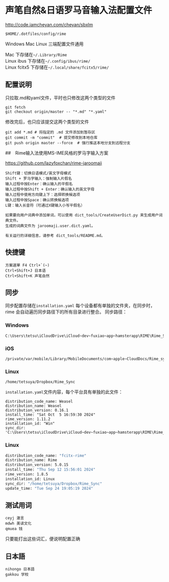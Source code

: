 # 声笔自然&日语罗马音输入法配置文件

http://code.iamcheyan.com/cheyan/sbxlm

`$HOME/.dotfiles/config/rime`

Windows Mac Linux 三端配置文件通用  

Mac 下存储在`~/.Library/Rime`  
Linux ibus 下存储在`~/.config/ibus/rime/`  
Linux fcitx5 下存储在`~/.local/share/fcitx5/rime/`  

## 配置说明
只拉取.md和yaml文件，平时也只修改这两个类型的文件

    git fetch
    git checkout origin/master -- "*.md" "*.yaml"

修改完后，也只应该提交这两个类型的文件

    git add *.md # 将指定的 .md 文件添加到暂存区
    git commit -m "commit"  # 提交修改到本地仓库
    git push origin master --force  # 强行推送本地分支到远程分支

##　Rime输入法使用MS-IME风格的罗马字输入方案

https://github.com/lazyfoxchan/rime-jaroomaji

	Shift键：切换日语模式/英文字母模式
	Shift + 罗马字输入：强制输入片假名
	输入过程中按Enter：确认输入的平假名
	输入过程中按Shift + Enter：确认输入的英文字母
	输入过程中使用方向键上下：选择转换候选项
	输入过程中按Space：确认转换候选项
	L键：输入长音符（可通过X键输入小写平假名）
	
	如果要向用户词典中添加单词，可以使用 dict_tools/CreateUserDict.py 来生成用户词典文件。
	生成的词典文件为 jaroomaji.user.dict.yaml。
	
	有关运行的详细信息，请参考 dict_tools/README.md。


## 快捷键
	方案選單 F4 Ctrl+`(~)
	Ctrl+Shift+J 日本语
	Ctrl+Shift+K 声笔自然

## 同步
同步配置存储在`installation.yaml`
每个设备都有单独的文件夹，在同步时，rime 会自动遍历同步路径下的所有目录进行整合。
同步路径：


### Windows
	C:\Users\tetsu\iCloudDrive\iCloud~dev~fuxiao~app~hamsterapp\RIME\Rime_Sync

### iOS
	/private/var/mobile/Library/MobileDocuments/com~apple~CloudDocs/Rime_sync	

### Linux
	/home/tetsuya/Dropbox/Rime_Sync

`installation.yaml`文件内容，每个平台具有单独的此文件：

	distribution_code_name: Weasel
	distribution_name: Weasel
	distribution_version: 0.16.1
	install_time: "Sat Oct  5 16:59:30 2024"
	rime_version: 1.11.2
	installation_id: "Win"
	sync_dir: 'C:\Users\tetsu\iCloudDrive\iCloud~dev~fuxiao~app~hamsterapp\RIME\Rime_Sync'

### Linux
```bash
distribution_code_name: "fcitx-rime"
distribution_name: Rime
distribution_version: 5.0.15
install_time: "Thu Sep 12 15:56:01 2024"
rime_version: 1.8.5
installation_id: Linux
sync_dir: "/home/tetsuya/Dropbox/Rime_Sync"
update_time: "Tue Sep 24 19:05:19 2024"
```

## 测试用词
    ceyj 澈言  
    mdwh 美读文化  
    qmuea 钱

只要能打出这些词汇，便说明配置正确

## 日本語
	nihongo	日本語
	gakkou 学校